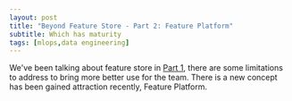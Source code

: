 ```yaml
---
layout: post
title: "Beyond Feature Store - Part 2: Feature Platform"
subtitle: Which has maturity
tags: [mlops,data engineering]
---
```


We've been talking about feature store in [Part 1](../2023-01-15-beyond-feature-store_p1.md), there are some limitations to address to bring more better use for the team. There is a new concept has been gained attraction recently, Feature Platform.



